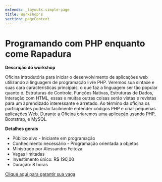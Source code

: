 ```yaml
---
extends: _layouts.simple-page
title: Workshop's
section: pageContent
---
```

# Programando com PHP enquanto come Rapadura

**Descrição do workshop**

Oficina introdutória para iniciar o desenvolvimento de aplicações web utilizando a linguagem de programação livre PHP. Veremos sua sintaxe e suas cara características principais, o que faz a linguagem ser tão popular quanto é. Estruturas de Controle, Funções Nativas, Estruturas de Dados, Interação com HTML, essas e muitas outras coisas serão vistas e revistas para um aprendizado interessante e arretado. Ao término da oficina os participantes poderão facilmente entender códigos PHP e criar pequenas aplicações Web. Durante a Oficina criaremos uma aplicação usando PHP, Bootstrap, e MySQL.

**Detalhes gerais**

* Público alvo - Iniciante em programação
* Conhecimento necessário - Programação orientada a objetos
* Ministrado por Alessandro Feitoza
* Vagas limitadas
* Investimento único: R$ 190,00
* Duração: 8 horas

[Clique aqui para garantir sua vaga](https://loja.phpeste.net/phpeste-2019)
